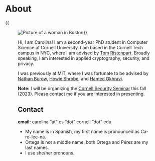 # About
{{<figure class=figure><img src="/images/me.jpg" class="figure-img" alt="Picture of a woman in Boston">}}

Hi, I am Carolina! I am a second-year PhD student in Computer Science at Cornell University. I am based in the Cornell Tech campus in NYC, where I am advised by [Tom Ristenpart](https://rist.tech.cornell.edu/). Broadly speaking, I am interested in applied cryptography, security, and privacy.

I was previously at MIT, where I was fortunate to be advised by [Nathan Burow](https://www.ll.mit.edu/biographies/nathan-h-burow), [Howie Shrobe](http://people.csail.mit.edu/hes/index.html), and [Hamed Okhravi](https://web.mit.edu/ha22286/www/index.html).

**Note:** I will be organizing the [Cornell Security Seminar](https://www.cs.cornell.edu/secdg/) this fall (2023). Please contact me if you are interested in presenting.

## Contact
**email:** carolina “at” cs “dot” cornell “dot” edu
- My name is in Spanish, my first name is pronounced as Ca-ro-lee-na. 
- Ortega is not a middle name, both Ortega and Pérez are my last names. 
- I use she/her pronouns.